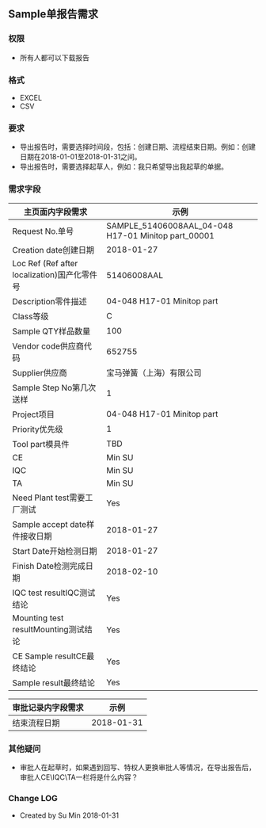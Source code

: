 ## Sample单报告需求

### 权限
* 所有人都可以下载报告

### 格式
* EXCEL
* CSV

### 要求
* 导出报告时，需要选择时间段，包括：创建日期、流程结束日期。例如：创建日期在2018-01-01至2018-01-31之间。
* 导出报告时，需要选择起草人，例如：我只希望导出我起草的单据。

### 需求字段
主页面内字段需求|示例
---|---
Request No.单号|SAMPLE_51406008AAL_04-048 H17-01 Minitop part_00001
Creation date创建日期|2018-01-27
Loc Ref (Ref after localization)国产化零件号|51406008AAL
Description零件描述|04-048 H17-01 Minitop part
Class等级|C
Sample QTY样品数量|100
Vendor code供应商代码|652755
Supplier供应商|宝马弹簧（上海）有限公司
Sample Step No第几次送样|1
Project项目|04-048 H17-01 Minitop part
Priority优先级|1
Tool part模具件|TBD
CE|Min SU
IQC|Min SU
TA|Min SU
Need Plant test需要工厂测试|Yes
Sample accept date样件接收日期|2018-01-27
Start Date开始检测日期|2018-01-27
Finish Date检测完成日期|2018-02-10
IQC test resultIQC测试结论|Yes
Mounting test resultMounting测试结论|Yes
CE Sample resultCE最终结论|Yes
Sample result最终结论|Yes

审批记录内字段需求|示例
---|---
结束流程日期|2018-01-31

### 其他疑问
* 审批人在起草时，如果遇到回写、特权人更换审批人等情况，在导出报告后，审批人CE\IQC\TA一栏将是什么内容？


### Change LOG
- Created by Su Min 2018-01-31
